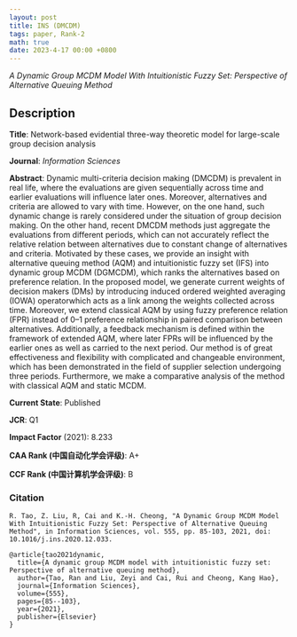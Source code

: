 ```yaml
---
layout: post
title: INS (DMCDM)
tags: paper, Rank-2
math: true
date: 2023-4-17 00:00 +0800
---
```

*A Dynamic Group MCDM Model With Intuitionistic Fuzzy Set: Perspective of Alternative Queuing Method*

## Description

**Title**: Network-based evidential three-way theoretic model for large-scale group decision analysis

**Journal**: *Information Sciences*

**Abstract**: Dynamic multi-criteria decision making (DMCDM) is prevalent in real life, where the evaluations are given sequentially across time and earlier evaluations will influence later ones. Moreover, alternatives and criteria are allowed to vary with time. However, on the one hand, such dynamic change is rarely considered under the situation of group decision making. On the other hand, recent DMCDM methods just aggregate the evaluations from different periods, which can not accurately reflect the relative relation between alternatives due to constant change of alternatives and criteria. Motivated by these cases, we provide an insight with alternative queuing method (AQM) and intuitionistic fuzzy set (IFS) into dynamic group MCDM (DGMCDM), which ranks the alternatives based on preference relation. In the proposed model, we generate current weights of decision makers (DMs) by introducing induced ordered weighted averaging (IOWA) operatorwhich acts as a link among the weights collected across time. Moreover, we extend classical AQM by using fuzzy preference relation (FPR) instead of 0–1 preference relationship in paired comparison between alternatives. Additionally, a feedback mechanism is defined within the framework of extended AQM, where later FPRs will be influenced by the earlier ones as well as carried to the next period. Our method is of great effectiveness and flexibility with complicated and changeable environment, which has been demonstrated in the field of supplier selection undergoing three periods. Furthermore, we make a comparative analysis of the method with classical AQM and static MCDM.

**Current State**: Published

**JCR**: Q1

**Impact Factor** (2021): 8.233

**CAA Rank (中国自动化学会评级)**: A+

**CCF Rank (中国计算机学会评级)**: B


### Citation

```
R. Tao, Z. Liu, R, Cai and K.-H. Cheong, "A Dynamic Group MCDM Model With Intuitionistic Fuzzy Set: Perspective of Alternative Queuing Method", in Information Sciences, vol. 555, pp. 85-103, 2021, doi: 10.1016/j.ins.2020.12.033.
```

```
@article{tao2021dynamic,
  title={A dynamic group MCDM model with intuitionistic fuzzy set: Perspective of alternative queuing method},
  author={Tao, Ran and Liu, Zeyi and Cai, Rui and Cheong, Kang Hao},
  journal={Information Sciences},
  volume={555},
  pages={85--103},
  year={2021},
  publisher={Elsevier}
}
```
